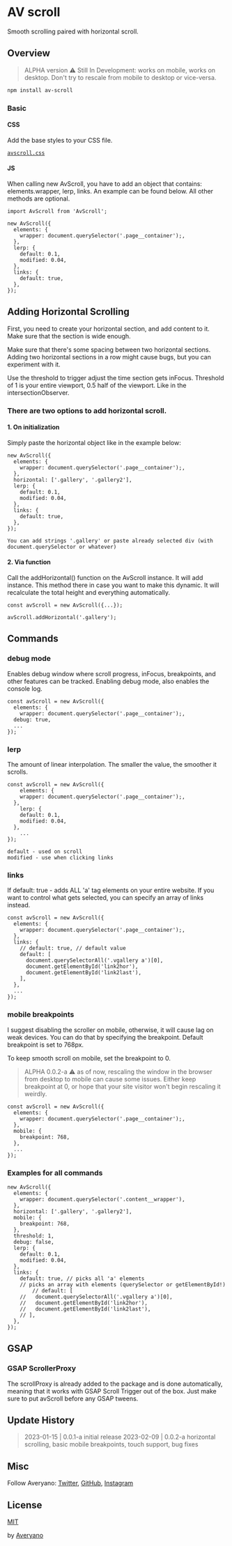 # AV scroll

Smooth scrolling paired with horizontal scroll.

## Overview

> ALPHA version ⚠️ Still In Development: works on mobile, works on desktop. Don't try to rescale from mobile to desktop or vice-versa.

```sh
npm install av-scroll
```

### Basic

#### CSS

Add the base styles to your CSS file.

[`avscroll.css`](avscroll.css)

#### JS

When calling new AvScroll, you have to add an object that contains: elements.wrapper, lerp, links. An example can be found below. All other methods are optional.

```
import AvScroll from 'AvScroll';

new AvScroll({
  elements: {
    wrapper: document.querySelector('.page__container');,
  },
  lerp: {
    default: 0.1,
    modified: 0.04,
  },
  links: {
    default: true,
  },
});
```

## Adding Horizontal Scrolling

First, you need to create your horizontal section, and add content to it. Make sure that the section is wide enough.

Make sure that there's some spacing between two horizontal sections. Adding two horizontal sections in a row might cause bugs, but you can experiment with it.

Use the threshold to trigger adjust the time section gets inFocus. Threshold of 1 is your entire viewport, 0.5 half of the viewport. Like in the intersectionObserver.

### There are two options to add horizontal scroll.

#### 1. On initialization

Simply paste the horizontal object like in the example below:

```
new AvScroll({
  elements: {
    wrapper: document.querySelector('.page__container');,
  },
  horizontal: ['.gallery', '.gallery2'],
  lerp: {
    default: 0.1,
    modified: 0.04,
  },
  links: {
    default: true,
  },
});

You can add strings '.gallery' or paste already selected div (with document.querySelector or whatever)

```

#### 2. Via function

Call the addHorizontal() function on the AvScroll instance. It will add instance. This method there in case you want to make this dynamic. It will recalculate the total height and everything automatically.

```
const avScroll = new AvScroll({...});

avScroll.addHorizontal('.gallery');

```

## Commands

### debug mode

Enables debug window where scroll progress, inFocus, breakpoints, and other features can be tracked. Enabling debug mode, also enables the console log.

```
const avScroll = new AvScroll({
  elements: {
    wrapper: document.querySelector('.page__container');,
  debug: true,
  ...
});

```

### lerp

The amount of linear interpolation. The smaller the value, the smoother it scrolls.

```
const avScroll = new AvScroll({
	elements: {
    wrapper: document.querySelector('.page__container');,
  },
	lerp: {
    default: 0.1,
    modified: 0.04,
  },
	...
});

default - used on scroll
modified - use when clicking links

```

### links

If default: true - adds ALL 'a' tag elements on your entire website.
If you want to control what gets selected, you can specify an array of links instead.

```
const avScroll = new AvScroll({
  elements: {
    wrapper: document.querySelector('.page__container');,
  },
  links: {
    // default: true, // default value
    default: [
      document.querySelectorAll('.vgallery a')[0],
      document.getElementById('link2hor'),
      document.getElementById('link2last'),
    ],
  },
  ...
});

```

### mobile breakpoints

I suggest disabling the scroller on mobile, otherwise, it will cause lag on weak devices. You can do that by specifying the breakpoint. Default breakpoint is set to 768px.

To keep smooth scroll on mobile, set the breakpoint to 0.

> ALPHA 0.0.2-a ⚠️ as of now, rescaling the window in the browser from desktop to mobile can cause some issues. Either keep breakpoint at 0, or hope that your site visitor won't begin rescaling it weirdly.

```
const avScroll = new AvScroll({
  elements: {
    wrapper: document.querySelector('.page__container');,
  },
  mobile: {
    breakpoint: 768,
  },
  ...
});

```

### Examples for all commands

```
new AvScroll({
  elements: {
    wrapper: document.querySelector('.content__wrapper'),
  },
  horizontal: ['.gallery', '.gallery2'],
  mobile: {
    breakpoint: 768,
  },
  threshold: 1,
  debug: false,
  lerp: {
    default: 0.1,
    modified: 0.04,
  },
  links: {
    default: true, // picks all 'a' elements
    // picks an array with elements (querySelector or getElementById!)
		// default: [
    //   document.querySelectorAll('.vgallery a')[0],
    //   document.getElementById('link2hor'),
    //   document.getElementById('link2last'),
    // ],
  },
});
```

## GSAP

### GSAP ScrollerProxy

The scrollProxy is already added to the package and is done automatically, meaning that it works with GSAP Scroll Trigger out of the box. Just make sure to put avScroll before any GSAP tweens.

## Update History

> 2023-01-15 | 0.0.1-a initial release
> 2023-02-09 | 0.0.2-a horizontal scrolling, basic mobile breakpoints, touch support, bug fixes

## Misc

Follow Averyano: [Twitter](http://www.twitter.com/loudpose), [GitHub](https://github.com/loudpose), [Instagram](https://www.instagram.com/loudpose/)

## License

[MIT](LICENSE)

by [Averyano](https://averyano.com/)
